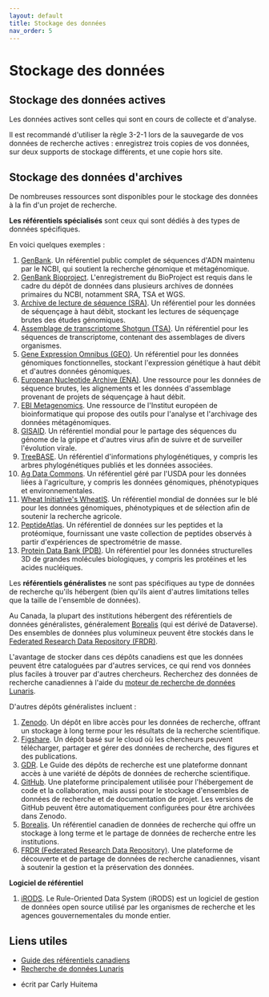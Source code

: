 ```yaml
---
layout: default
title: Stockage des données
nav_order: 5
---
```


# Stockage des données

## Stockage des données actives

Les données actives sont celles qui sont en cours de collecte et d'analyse.

Il est recommandé d'utiliser la règle 3-2-1 lors de la sauvegarde de vos données de recherche actives : enregistrez trois copies de vos données, sur deux supports de stockage différents, et une copie hors site.

## Stockage des données d'archives

De nombreuses ressources sont disponibles pour le stockage des données à la fin d'un projet de recherche.

**Les référentiels spécialisés** sont ceux qui sont dédiés à des types de données spécifiques.

En voici quelques exemples :
1. [GenBank](https://www.ncbi.nlm.nih.gov/genbank/). Un référentiel public complet de séquences d'ADN maintenu par le NCBI, qui soutient la recherche génomique et métagénomique.
2. [GenBank Bioproject](https://www.ncbi.nlm.nih.gov/bioproject). L'enregistrement du BioProject est requis dans le cadre du dépôt de données dans plusieurs archives de données primaires du NCBI, notamment SRA, TSA et WGS.
3. [Archive de lecture de séquence (SRA)](https://www.ncbi.nlm.nih.gov/sra). Un référentiel pour les données de séquençage à haut débit, stockant les lectures de séquençage brutes des études génomiques.
4. [Assemblage de transcriptome Shotgun (TSA)](https://www.ncbi.nlm.nih.gov/tsa). Un référentiel pour les séquences de transcriptome, contenant des assemblages de divers organismes.
5. [Gene Expression Omnibus (GEO)](https://www.ncbi.nlm.nih.gov/geo/). Un référentiel pour les données génomiques fonctionnelles, stockant l'expression génétique à haut débit et d'autres données génomiques.
6. [European Nucleotide Archive (ENA)](https://www.ebi.ac.uk/ena/browser/home). Une ressource pour les données de séquence brutes, les alignements et les données d'assemblage provenant de projets de séquençage à haut débit.
7. [EBI Metagenomics](https://www.ebi.ac.uk/metagenomics). Une ressource de l'Institut européen de bioinformatique qui propose des outils pour l'analyse et l'archivage des données métagénomiques.
8. [GISAID](https://gisaid.org/). Un référentiel mondial pour le partage des séquences du génome de la grippe et d'autres virus afin de suivre et de surveiller l'évolution virale.
9. [TreeBASE](https://treebase.org/). Un référentiel d'informations phylogénétiques, y compris les arbres phylogénétiques publiés et les données associées.
10. [Ag Data Commons](https://agdatacommons.nal.usda.gov/). Un référentiel géré par l'USDA pour les données liées à l'agriculture, y compris les données génomiques, phénotypiques et environnementales.
11. [Wheat Initiative's WheatIS](http://wheatis.org/). Un référentiel mondial de données sur le blé pour les données génomiques, phénotypiques et de sélection afin de soutenir la recherche agricole.
12. [PeptideAtlas](http://www.peptideatlas.org/). Un référentiel de données sur les peptides et la protéomique, fournissant une vaste collection de peptides observés à partir d'expériences de spectrométrie de masse.
13. [Protein Data Bank (PDB)](https://www.rcsb.org/). Un référentiel pour les données structurelles 3D de grandes molécules biologiques, y compris les protéines et les acides nucléiques.

Les **référentiels généralistes** ne sont pas spécifiques au type de données de recherche qu'ils hébergent (bien qu'ils aient d'autres limitations telles que la taille de l'ensemble de données).

Au Canada, la plupart des institutions hébergent des référentiels de données généralistes, généralement [Borealis](https://borealisdata.ca/) (qui est dérivé de Dataverse). Des ensembles de données plus volumineux peuvent être stockés dans le [Federated Research Data Repository (FRDR)](https://www.frdr-dfdr.ca/repo/).

L'avantage de stocker dans ces dépôts canadiens est que les données peuvent être cataloguées par d'autres services, ce qui rend vos données plus faciles à trouver par d'autres chercheurs. Recherchez des données de recherche canadiennes à l'aide du [moteur de recherche de données Lunaris](https://www.lunaris.ca/).

D'autres dépôts généralistes incluent :
1. [Zenodo](https://zenodo.org/). Un dépôt en libre accès pour les données de recherche, offrant un stockage à long terme pour les résultats de la recherche scientifique.
2. [Figshare](https://figshare.com/). Un dépôt basé sur le cloud où les chercheurs peuvent télécharger, partager et gérer des données de recherche, des figures et des publications.
3. [GDR](https://uquebec.libguides.com/gdr/). Le Guide des dépôts de recherche est une plateforme donnant accès à une variété de dépôts de données de recherche scientifique.
4. [GitHub](https://github.com/). Une plateforme principalement utilisée pour l'hébergement de code et la collaboration, mais aussi pour le stockage d'ensembles de données de recherche et de documentation de projet. Les versions de GitHub peuvent être automatiquement configurées pour être archivées dans Zenodo.
5. [Borealis](https://borealisdata.ca/). Un référentiel canadien de données de recherche qui offre un stockage à long terme et le partage de données de recherche entre les institutions.
6. [FRDR (Federated Research Data Repository)](https://www.frdr-dfdr.ca/). Une plateforme de découverte et de partage de données de recherche canadiennes, visant à soutenir la gestion et la préservation des données.

**Logiciel de référentiel**
1. [iRODS](https://irods.org/). Le Rule-Oriented Data System (iRODS) est un logiciel de gestion de données open source utilisé par les organismes de recherche et les agences gouvernementales du monde entier.

## Liens utiles
* [Guide des référentiels canadiens](https://zenodo.org/records/3966349)
* [Recherche de données Lunaris](https://www.lunaris.ca/)

- écrit par Carly Huitema
